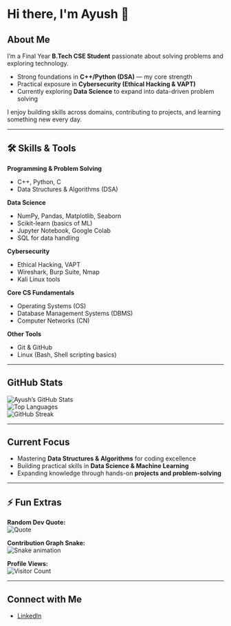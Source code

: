 # Hi there, I'm Ayush 👋  

## About Me  
I’m a Final Year **B.Tech CSE Student** passionate about solving problems and exploring technology.  
- Strong foundations in **C++/Python (DSA)** — my core strength  
- Practical exposure in **Cybersecurity (Ethical Hacking & VAPT)**  
- Currently exploring **Data Science** to expand into data-driven problem solving  

I enjoy building skills across domains, contributing to projects, and learning something new every day.  

---

## 🛠️ Skills & Tools  

**Programming & Problem Solving**  
- C++, Python, C  
- Data Structures & Algorithms (DSA)  

**Data Science**  
- NumPy, Pandas, Matplotlib, Seaborn  
- Scikit-learn (basics of ML)  
- Jupyter Notebook, Google Colab  
- SQL for data handling  

**Cybersecurity**  
- Ethical Hacking, VAPT  
- Wireshark, Burp Suite, Nmap  
- Kali Linux tools  

**Core CS Fundamentals**  
- Operating Systems (OS)  
- Database Management Systems (DBMS)  
- Computer Networks (CN)  

**Other Tools**  
- Git & GitHub  
- Linux (Bash, Shell scripting basics)  

---

## GitHub Stats  
![Ayush’s GitHub Stats](https://github-readme-stats.vercel.app/api?username=CommitWithAyush&show_icons=true&theme=tokyonight)  
![Top Languages](https://github-readme-stats.vercel.app/api/top-langs/?username=CommitWithAyush&layout=compact&theme=tokyonight)  
![GitHub Streak](https://github-readme-streak-stats.herokuapp.com/?user=CommitWithAyush&theme=tokyonight)  

---

## Current Focus  
- Mastering **Data Structures & Algorithms** for coding excellence  
- Building practical skills in **Data Science & Machine Learning**  
- Expanding knowledge through hands-on **projects and problem-solving**  

---

## ⚡ Fun Extras  

**Random Dev Quote:**  
![Quote](https://quotes-github-readme.vercel.app/api?type=horizontal&theme=tokyonight)  

**Contribution Graph Snake:**  
![Snake animation](https://github.com/CommitWithAyush/CommitWithAyush/blob/output/snake.svg)

**Profile Views:**  
![Visitor Count](https://komarev.com/ghpvc/?username=CommitWithAyush&label=Profile%20Views&color=blue&style=flat)  

---

## Connect with Me  
- [LinkedIn](https://www.linkedin.com/in/cyberayush007)  
